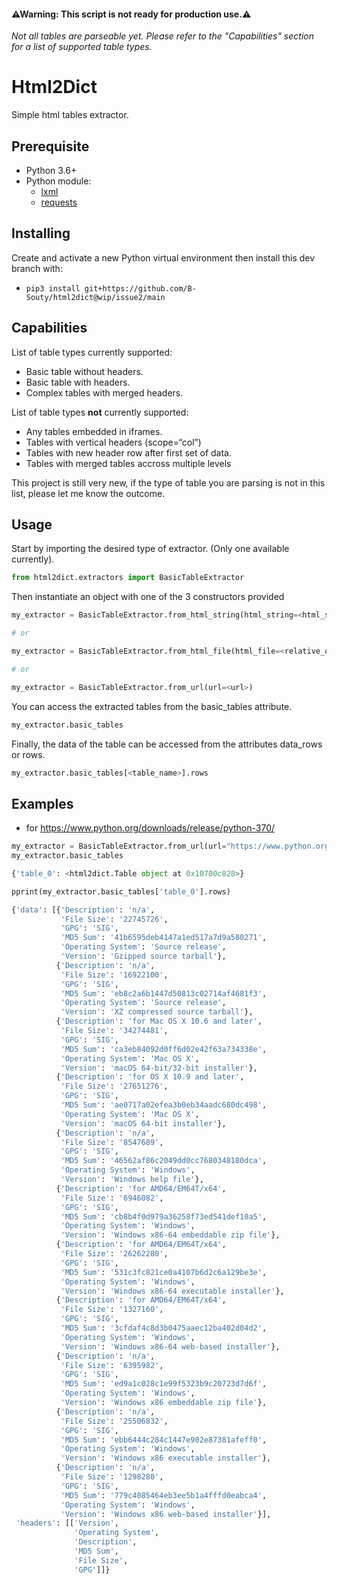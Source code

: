 #### ⚠Warning: This script is not ready for production use.⚠
*Not all tables are parseable yet. Please refer to the "Capabilities" section for a list of supported table types.*

# Html2Dict

Simple html tables extractor.

## Prerequisite

* Python 3.6+
* Python module:
  * [lxml](https://lxml.de/)
  * [requests](http://docs.python-requests.org/en/master/)
  
## Installing

Create and activate a new Python virtual environment then install this dev branch with: 
  * `pip3 install git+https://github.com/B-Souty/html2dict@wip/issue2/main` 

## Capabilities

List of table types currently supported:
  * Basic table without headers. 
  * Basic table with headers.
  * Complex tables with merged headers.

List of table types **not** currently supported:
  * Any tables embedded in iframes.
  * Tables with vertical headers (scope=“col”)
  * Tables with new header row after first set of data.
  * Tables with merged tables accross multiple levels

This project is still very new, if the type of table you are parsing is not in this list, please let me know the outcome.

## Usage

Start by importing the desired type of extractor. (Only one available currently). 
```Python
from html2dict.extractors import BasicTableExtractor
``` 

Then instantiate an object with one of the 3 constructors provided
```python
my_extractor = BasicTableExtractor.from_html_string(html_string=<html_string>)

# or 

my_extractor = BasicTableExtractor.from_html_file(html_file=<relative_or_absolute_filepath>)

# or

my_extractor = BasicTableExtractor.from_url(url=<url>)
``` 

You can access the extracted tables from the basic_tables attribute.

```python
my_extractor.basic_tables
```

Finally, the data of the table can be accessed from the attributes data_rows or rows.

```python
my_extractor.basic_tables[<table_name>].rows
```

## Examples

* for https://www.python.org/downloads/release/python-370/

```python
my_extractor = BasicTableExtractor.from_url(url="https://www.python.org/downloads/release/python-370/")
my_extractor.basic_tables

{'table_0': <html2dict.Table object at 0x10700c828>}

pprint(my_extractor.basic_tables['table_0'].rows)

{'data': [{'Description': 'n/a',
           'File Size': '22745726',
           'GPG': 'SIG',
           'MD5 Sum': '41b6595deb4147a1ed517a7d9a580271',
           'Operating System': 'Source release',
           'Version': 'Gzipped source tarball'},
          {'Description': 'n/a',
           'File Size': '16922100',
           'GPG': 'SIG',
           'MD5 Sum': 'eb8c2a6b1447d50813c02714af4681f3',
           'Operating System': 'Source release',
           'Version': 'XZ compressed source tarball'},
          {'Description': 'for Mac OS X 10.6 and later',
           'File Size': '34274481',
           'GPG': 'SIG',
           'MD5 Sum': 'ca3eb84092d0ff6d02e42f63a734338e',
           'Operating System': 'Mac OS X',
           'Version': 'macOS 64-bit/32-bit installer'},
          {'Description': 'for OS X 10.9 and later',
           'File Size': '27651276',
           'GPG': 'SIG',
           'MD5 Sum': 'ae0717a02efea3b0eb34aadc680dc498',
           'Operating System': 'Mac OS X',
           'Version': 'macOS 64-bit installer'},
          {'Description': 'n/a',
           'File Size': '8547689',
           'GPG': 'SIG',
           'MD5 Sum': '46562af86c2049dd0cc7680348180dca',
           'Operating System': 'Windows',
           'Version': 'Windows help file'},
          {'Description': 'for AMD64/EM64T/x64',
           'File Size': '6946082',
           'GPG': 'SIG',
           'MD5 Sum': 'cb8b4f0d979a36258f73ed541def10a5',
           'Operating System': 'Windows',
           'Version': 'Windows x86-64 embeddable zip file'},
          {'Description': 'for AMD64/EM64T/x64',
           'File Size': '26262280',
           'GPG': 'SIG',
           'MD5 Sum': '531c3fc821ce0a4107b6d2c6a129be3e',
           'Operating System': 'Windows',
           'Version': 'Windows x86-64 executable installer'},
          {'Description': 'for AMD64/EM64T/x64',
           'File Size': '1327160',
           'GPG': 'SIG',
           'MD5 Sum': '3cfdaf4c8d3b0475aaec12ba402d04d2',
           'Operating System': 'Windows',
           'Version': 'Windows x86-64 web-based installer'},
          {'Description': 'n/a',
           'File Size': '6395982',
           'GPG': 'SIG',
           'MD5 Sum': 'ed9a1c028c1e99f5323b9c20723d7d6f',
           'Operating System': 'Windows',
           'Version': 'Windows x86 embeddable zip file'},
          {'Description': 'n/a',
           'File Size': '25506832',
           'GPG': 'SIG',
           'MD5 Sum': 'ebb6444c284c1447e902e87381afeff0',
           'Operating System': 'Windows',
           'Version': 'Windows x86 executable installer'},
          {'Description': 'n/a',
           'File Size': '1298280',
           'GPG': 'SIG',
           'MD5 Sum': '779c4085464eb3ee5b1a4fffd0eabca4',
           'Operating System': 'Windows',
           'Version': 'Windows x86 web-based installer'}],
 'headers': [['Version',
              'Operating System',
              'Description',
              'MD5 Sum',
              'File Size',
              'GPG']]}

```
